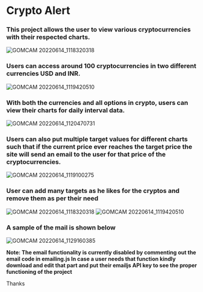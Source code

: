 # Crypto Alert

### This project allows the user to view various cryptocurrencies with their respected charts.
![GOMCAM 20220614_1118320318](https://user-images.githubusercontent.com/70328986/173578343-1765be12-36a5-4dd2-8f56-b43942e58de8.png)


### Users can access around 100 cryptocurrencies in two different currencies USD and INR.
![GOMCAM 20220614_1119420510](https://user-images.githubusercontent.com/70328986/173578570-581db6b3-c2e1-4ffe-b657-288246eeee45.png)


### With both the currencies and all options in crypto, users can view their charts for daily interval data.
![GOMCAM 20220614_1120470731](https://user-images.githubusercontent.com/70328986/173578617-648524cc-d4f9-4a81-b069-45b36af103f6.png)


### Users can also put multiple target values for different charts such that if the current price ever reaches the target price the site will send an email to the user for that price of the cryptocurrencies.
![GOMCAM 20220614_1119100275](https://user-images.githubusercontent.com/70328986/173578688-c47d0b48-b0d8-4f99-bf8f-7e8a4dba2a5b.png)


### User can add many targets as he likes for the cryptos and remove them as per their need
![GOMCAM 20220614_1118320318](https://user-images.githubusercontent.com/70328986/173578780-2339daea-cb18-4233-9211-d8fbdc66f6d2.png)
![GOMCAM 20220614_1119420510](https://user-images.githubusercontent.com/70328986/173578771-a296173c-0fe9-43c3-a9b6-53b7d8dc2a0a.png)


### A sample of the mail is shown below

![GOMCAM 20220614_1129160385](https://user-images.githubusercontent.com/70328986/173578850-fbae3148-91f6-4e02-895a-9ff8d113df00.png)


**Note: The email functionality is currently disabled by commenting out the email code in emailing.js In case a user needs that function kindly download and edit that part and put their emailjs API key to see the proper functioning of the project** 

Thanks
